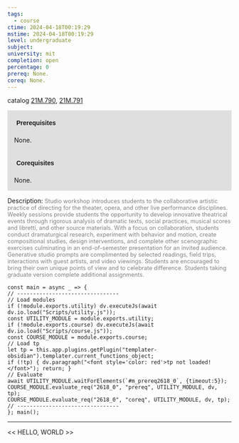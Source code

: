 ```yaml
---
tags:
  - course
ctime: 2024-04-18T00:19:29
mstime: 2024-04-18T00:19:29
level: undergraduate
subject: 
university: mit
completion: open
percentage: 0
prereq: None.
coreq: None.
---
```


catalog [21M.790](http://student.mit.edu/catalog/m21Mb.html#21M.790), [21M.791](http://student.mit.edu/catalog/m21Mb.html#21M.791)

<span style="display: block; padding: 15px; background-color: rgb(100, 100, 100, 0.2);"><font id="m_prereq2618_0" style="display: block; font-family: Arial, sans-serif; font-weight: bold; padding: 5px">Prerequisites</font><br><span id="prereq2618_0">None.</span></span>
<span style="display: block; padding: 15px; background-color: rgb(100, 100, 100, 0.2);"><font id="m_coreq2618_0" style="display: block; font-family: Arial, sans-serif; font-weight: bold; padding: 5px">Corequisites</font><br><span id="coreq2618_0">None.</span></span>

<font style="">Description:</font>
<font style="color: grey; font-size: 0.8rem;">Studio workshop introduces students to the collaborative artistic practice of directing for the theater, opera, and other live performance disciplines. Weekly sessions provide students the opportunity to develop innovative theatrical events through rigorous analysis of dramatic texts, social practices, musical scores and libretti, and other source materials. With a focus on collaboration, students conduct dramaturgical research, experiment with behavior and motion, create compositional studies, design interventions, and complete other scenographic exercises culminating in an end-of-semester presentation for an invited audience. Generative studio prompts are complimented by selected readings, field trips, interactions with guest artists, and video viewings. Students are encouraged to bring their own unique points of view and to celebrate difference. Students taking graduate version complete additional assignments.</font>

```dataviewjs
const main = async _ => {
// --------------------------------
// Load modules
if (!module.exports.utility) dv.executeJs(await dv.io.load("Scripts/utility.js"));
const UTILITY_MODULE = module.exports.utility;
if (!module.exports.course) dv.executeJs(await dv.io.load("Scripts/course.js"));
const COURSE_MODULE = module.exports.course;
// Load tp
let tp = this.app.plugins.getPlugin("templater-obsidian").templater.current_functions_object;
if (!tp) { dv.paragraph("<font style='color: red'>tp not loaded!</font>"); return; }
// Evaluate
await UTILITY_MODULE.waitForElements(`#m_prereq2618_0`, {timeout:5});
COURSE_MODULE.evaluate_req("2618_0", "prereq", UTILITY_MODULE, dv, tp);
COURSE_MODULE.evaluate_req("2618_0", "coreq", UTILITY_MODULE, dv, tp);
// --------------------------------
}; main();
```

---

<< HELLO, WORLD >>
